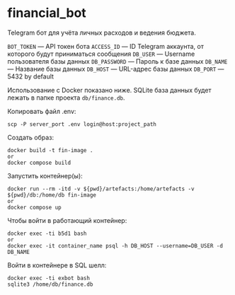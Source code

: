 # financial_bot

Telegram бот для учёта личных расходов и ведения бюджета.

`BOT_TOKEN` — API токен бота
`ACCESS_ID` — ID Telegram аккаунта, от которого будут приниматься сообщения
`DB_USER` — Username пользователя базы данных
`DB_PASSWORD` — Пароль к базе данных
`DB_NAME` — Название базы данных
`DB_HOST` — URL-адрес базы данных
`DB_PORT` — 5432 by default

Использование с Docker показано ниже. 
SQLite база данных будет лежать в папке проекта `db/finance.db`.

Копировать файл .env:
```
scp -P server_port .env login@host:project_path
```

Создать образ:
```
docker build -t fin-image .
or
docker compose build
```

Запустить контейнер(ы):
```
docker run --rm -itd -v ${pwd}/artefacts:/home/artefacts -v ${pwd}/db:/home/db fin-image
or
docker compose up
```

Чтобы войти в работающий контейнер:
```
docker exec -ti b5d1 bash
or
docker exec -it container_name psql -h DB_HOST --username=DB_USER -d DB_NAME
```

Войти в контейнере в SQL шелл:
```
docker exec -ti exbot bash
sqlite3 /home/db/finance.db
```